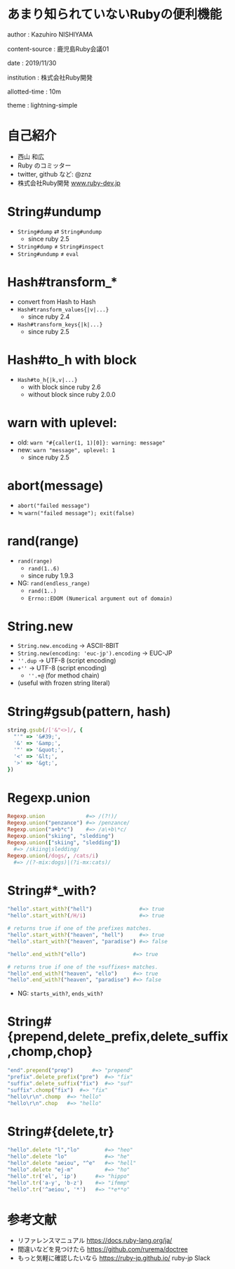 # あまり知られていないRubyの便利機能

author
:   Kazuhiro NISHIYAMA

content-source
:   鹿児島Ruby会議01

date
:   2019/11/30

institution
:   株式会社Ruby開発

allotted-time
:   10m

theme
:   lightning-simple

# 自己紹介

- 西山 和広
- Ruby のコミッター
- twitter, github など: @znz
- 株式会社Ruby開発 www.ruby-dev.jp

# String#undump

- `String#dump` ⇄ `String#undump`
  - since ruby 2.5
- `String#dump` ≠ `String#inspect`
- `String#undump` ≠ `eval`

# Hash#transform_*

- convert from Hash to Hash
- `Hash#transform_values{|v|...}`
  - since ruby 2.4
- `Hash#transform_keys{|k|...}`
  - since ruby 2.5

# Hash#to_h with block

- `Hash#to_h{|k,v|...}`
  - with block since ruby 2.6
  - without block since ruby 2.0.0

# warn with uplevel:

- old: `warn "#{caller(1, 1)[0]}: warning: message"`
- new: `warn "message", uplevel: 1`
  - since ruby 2.5

# abort(message)

- `abort("failed message")`
- ≒ `warn("failed message"); exit(false)`

# rand(range)

- `rand(range)`
  - `rand(1..6)`
  - since ruby 1.9.3
- NG: `rand(endless_range)`
  - `rand(1..)`
  - `Errno::EDOM (Numerical argument out of domain)`

# String.new

- `String.new.encoding` → ASCII-8BIT
- `String.new(encoding: 'euc-jp').encoding` → EUC-JP
- `''.dup` → UTF-8 (script encoding)
- `+''` → UTF-8 (script encoding)
  - `''.+@` (for method chain)
- (useful with frozen string literal)

# String#gsub(pattern, hash)

```ruby
string.gsub(/['&"<>]/, {
  "'" => '&#39;',
  '&' => '&amp;',
  '"' => '&quot;',
  '<' => '&lt;',
  '>' => '&gt;',
})
```

# Regexp.union

```ruby
Regexp.union             #=> /(?!)/
Regexp.union("penzance") #=> /penzance/
Regexp.union("a+b*c")    #=> /a\+b\*c/
Regexp.union("skiing", "sledding")
Regexp.union(["skiing", "sledding"])
  #=> /skiing|sledding/
Regexp.union(/dogs/, /cats/i)
  #=> /(?-mix:dogs)|(?i-mx:cats)/
```

# String#*_with?

```ruby
"hello".start_with?("hell")               #=> true
"hello".start_with?(/H/i)                 #=> true

# returns true if one of the prefixes matches.
"hello".start_with?("heaven", "hell")     #=> true
"hello".start_with?("heaven", "paradise") #=> false

"hello".end_with?("ello")               #=> true

# returns true if one of the +suffixes+ matches.
"hello".end_with?("heaven", "ello")     #=> true
"hello".end_with?("heaven", "paradise") #=> false
```

- NG: `starts_with?`, `ends_with?`

# String#{prepend,delete_prefix,delete_suffix,chomp,chop}

```ruby
"end".prepend("prep")      #=> "prepend"
"prefix".delete_prefix("pre")  #=> "fix"
"suffix".delete_suffix("fix")  #=> "suf"
"suffix".chomp("fix")  #=> "fix"
"hello\r\n".chomp  #=> "hello"
"hello\r\n".chop   #=> "hello"
```

# String#{delete,tr}

```ruby
"hello".delete "l","lo"        #=> "heo"
"hello".delete "lo"            #=> "he"
"hello".delete "aeiou", "^e"   #=> "hell"
"hello".delete "ej-m"          #=> "ho"
"hello".tr('el', 'ip')      #=> "hippo"
"hello".tr('a-y', 'b-z')    #=> "ifmmp"
"hello".tr('^aeiou', '*')   #=> "*e**o"
```

# 参考文献

- リファレンスマニュアル
  <https://docs.ruby-lang.org/ja/>
- 間違いなどを見つけたら
  <https://github.com/rurema/doctree>
- もっと気軽に確認したいなら
  <https://ruby-jp.github.io/> ruby-jp Slack
